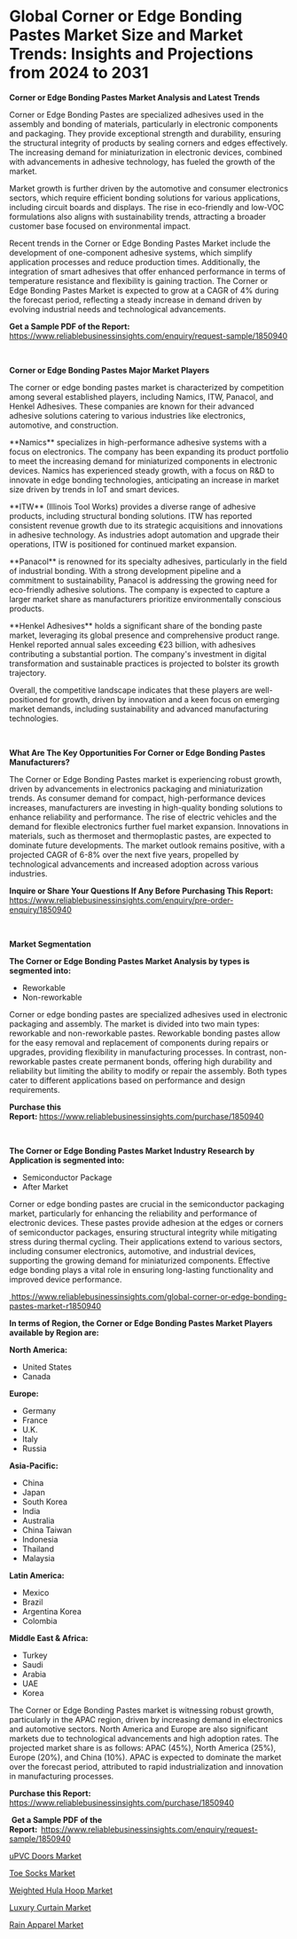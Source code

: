 <p><h1>Global Corner or Edge Bonding Pastes Market Size and Market Trends: Insights and Projections from 2024 to 2031</h1></p><p><strong>Corner or Edge Bonding Pastes Market Analysis and Latest Trends</strong></p>
<p><p>Corner or Edge Bonding Pastes are specialized adhesives used in the assembly and bonding of materials, particularly in electronic components and packaging. They provide exceptional strength and durability, ensuring the structural integrity of products by sealing corners and edges effectively. The increasing demand for miniaturization in electronic devices, combined with advancements in adhesive technology, has fueled the growth of the market.</p><p>Market growth is further driven by the automotive and consumer electronics sectors, which require efficient bonding solutions for various applications, including circuit boards and displays. The rise in eco-friendly and low-VOC formulations also aligns with sustainability trends, attracting a broader customer base focused on environmental impact.</p><p>Recent trends in the Corner or Edge Bonding Pastes Market include the development of one-component adhesive systems, which simplify application processes and reduce production times. Additionally, the integration of smart adhesives that offer enhanced performance in terms of temperature resistance and flexibility is gaining traction. The Corner or Edge Bonding Pastes Market is expected to grow at a CAGR of 4% during the forecast period, reflecting a steady increase in demand driven by evolving industrial needs and technological advancements.</p></p>
<p><strong>Get a Sample PDF of the Report:&nbsp;</strong> <a href="https://www.reliablebusinessinsights.com/enquiry/request-sample/1850940?utm_campaign=1470&utm_medium=2&utm_source=Github&utm_content=ia&utm_term=17102024&utm_id=corner-or-edge-bonding-pastes">https://www.reliablebusinessinsights.com/enquiry/request-sample/1850940</a></p>
<p>&nbsp;</p>
<p><strong>Corner or Edge Bonding Pastes Major Market Players</strong></p>
<p><p>The corner or edge bonding pastes market is characterized by competition among several established players, including Namics, ITW, Panacol, and Henkel Adhesives. These companies are known for their advanced adhesive solutions catering to various industries like electronics, automotive, and construction.</p><p>**Namics** specializes in high-performance adhesive systems with a focus on electronics. The company has been expanding its product portfolio to meet the increasing demand for miniaturized components in electronic devices. Namics has experienced steady growth, with a focus on R&D to innovate in edge bonding technologies, anticipating an increase in market size driven by trends in IoT and smart devices.</p><p>**ITW** (Illinois Tool Works) provides a diverse range of adhesive products, including structural bonding solutions. ITW has reported consistent revenue growth due to its strategic acquisitions and innovations in adhesive technology. As industries adopt automation and upgrade their operations, ITW is positioned for continued market expansion.</p><p>**Panacol** is renowned for its specialty adhesives, particularly in the field of industrial bonding. With a strong development pipeline and a commitment to sustainability, Panacol is addressing the growing need for eco-friendly adhesive solutions. The company is expected to capture a larger market share as manufacturers prioritize environmentally conscious products.</p><p>**Henkel Adhesives** holds a significant share of the bonding paste market, leveraging its global presence and comprehensive product range. Henkel reported annual sales exceeding €23 billion, with adhesives contributing a substantial portion. The company's investment in digital transformation and sustainable practices is projected to bolster its growth trajectory.</p><p>Overall, the competitive landscape indicates that these players are well-positioned for growth, driven by innovation and a keen focus on emerging market demands, including sustainability and advanced manufacturing technologies.</p></p>
<p>&nbsp;</p>
<p><strong>What Are The Key Opportunities For Corner or Edge Bonding Pastes Manufacturers?</strong></p>
<p><p>The Corner or Edge Bonding Pastes market is experiencing robust growth, driven by advancements in electronics packaging and miniaturization trends. As consumer demand for compact, high-performance devices increases, manufacturers are investing in high-quality bonding solutions to enhance reliability and performance. The rise of electric vehicles and the demand for flexible electronics further fuel market expansion. Innovations in materials, such as thermoset and thermoplastic pastes, are expected to dominate future developments. The market outlook remains positive, with a projected CAGR of 6-8% over the next five years, propelled by technological advancements and increased adoption across various industries.</p></p>
<p><strong>Inquire or Share Your Questions If Any Before Purchasing This Report:</strong> <a href="https://www.reliablebusinessinsights.com/enquiry/pre-order-enquiry/1850940?utm_campaign=1470&utm_medium=2&utm_source=Github&utm_content=ia&utm_term=17102024&utm_id=corner-or-edge-bonding-pastes">https://www.reliablebusinessinsights.com/enquiry/pre-order-enquiry/1850940</a></p>
<p>&nbsp;</p>
<p><strong>Market Segmentation</strong></p>
<p><strong>The Corner or Edge Bonding Pastes Market Analysis by types is segmented into:</strong></p>
<p><ul><li>Reworkable</li><li>Non-reworkable</li></ul></p>
<p><p>Corner or edge bonding pastes are specialized adhesives used in electronic packaging and assembly. The market is divided into two main types: reworkable and non-reworkable pastes. Reworkable bonding pastes allow for the easy removal and replacement of components during repairs or upgrades, providing flexibility in manufacturing processes. In contrast, non-reworkable pastes create permanent bonds, offering high durability and reliability but limiting the ability to modify or repair the assembly. Both types cater to different applications based on performance and design requirements.</p></p>
<p><strong>Purchase this Report:&nbsp;</strong><a href="https://www.reliablebusinessinsights.com/purchase/1850940?utm_campaign=1470&utm_medium=2&utm_source=Github&utm_content=ia&utm_term=17102024&utm_id=corner-or-edge-bonding-pastes">https://www.reliablebusinessinsights.com/purchase/1850940</a></p>
<p>&nbsp;</p>
<p><strong>The Corner or Edge Bonding Pastes Market Industry Research by Application is segmented into:</strong></p>
<p><ul><li>Semiconductor Package</li><li>After Market</li></ul></p>
<p><p>Corner or edge bonding pastes are crucial in the semiconductor packaging market, particularly for enhancing the reliability and performance of electronic devices. These pastes provide adhesion at the edges or corners of semiconductor packages, ensuring structural integrity while mitigating stress during thermal cycling. Their applications extend to various sectors, including consumer electronics, automotive, and industrial devices, supporting the growing demand for miniaturized components. Effective edge bonding plays a vital role in ensuring long-lasting functionality and improved device performance.</p></p>
<p><a href="https://www.reliablebusinessinsights.com/global-corner-or-edge-bonding-pastes-market-r1850940?utm_campaign=1470&utm_medium=2&utm_source=Github&utm_content=ia&utm_term=17102024&utm_id=corner-or-edge-bonding-pastes">&nbsp;https://www.reliablebusinessinsights.com/global-corner-or-edge-bonding-pastes-market-r1850940</a></p>
<p><strong>In terms of Region, the Corner or Edge Bonding Pastes Market Players available by Region are:</strong></p>
<p>
    <p> <strong> North America: </strong>
        <ul>
            <li>United States</li>
            <li>Canada</li>
        </ul>
        </p> 
    <p> <strong> Europe: </strong>
        <ul>
            <li>Germany</li>
            <li>France</li>
            <li>U.K.</li>
            <li>Italy</li>
            <li>Russia</li>
        </ul>
        </p> 
    <p> <strong> Asia-Pacific: </strong>
        <ul>
            <li>China</li>
            <li>Japan</li>
            <li>South Korea</li>
            <li>India</li>
            <li>Australia</li>
            <li>China Taiwan</li>
            <li>Indonesia</li>
            <li>Thailand</li>
            <li>Malaysia</li>
        </ul>
        </p> 
    <p> <strong> Latin America: </strong>
        <ul>
            <li>Mexico</li>
            <li>Brazil</li>
            <li>Argentina Korea</li>
            <li>Colombia</li>
        </ul>
        </p> 
    <p> <strong> Middle East & Africa: </strong>
        <ul>
            <li>Turkey</li>
            <li>Saudi</li>
            <li>Arabia</li>
            <li>UAE</li>
            <li>Korea</li>
        </ul>
    </p>
    </p>
<p><p>The Corner or Edge Bonding Pastes market is witnessing robust growth, particularly in the APAC region, driven by increasing demand in electronics and automotive sectors. North America and Europe are also significant markets due to technological advancements and high adoption rates. The projected market share is as follows: APAC (45%), North America (25%), Europe (20%), and China (10%). APAC is expected to dominate the market over the forecast period, attributed to rapid industrialization and innovation in manufacturing processes.</p></p>
<p><strong>Purchase this Report: </strong><a href="https://www.reliablebusinessinsights.com/purchase/1850940?utm_campaign=1470&utm_medium=2&utm_source=Github&utm_content=ia&utm_term=17102024&utm_id=corner-or-edge-bonding-pastes">https://www.reliablebusinessinsights.com/purchase/1850940</a></p>
<p>&nbsp;<strong>Get a Sample PDF of the Report:&nbsp;&nbsp;</strong><a href="https://www.reliablebusinessinsights.com/enquiry/request-sample/1850940?utm_campaign=1470&utm_medium=2&utm_source=Github&utm_content=ia&utm_term=17102024&utm_id=corner-or-edge-bonding-pastes">https://www.reliablebusinessinsights.com/enquiry/request-sample/1850940</a></p>
<p><strong></strong></p>
<p><p><a href="https://www.linkedin.com/pulse/upvc-doors-market-overview-global-trends-future-prospects-hqhge?utm_campaign=1470&utm_medium=2&utm_source=Github&utm_content=ia&utm_term=17102024&utm_id=corner-or-edge-bonding-pastes">uPVC Doors Market</a></p><p><a href="https://www.linkedin.com/pulse/toe-socks-market-transformation-comparative-analysis-2024-2031-ss7we?utm_campaign=1470&utm_medium=2&utm_source=Github&utm_content=ia&utm_term=17102024&utm_id=corner-or-edge-bonding-pastes">Toe Socks Market</a></p><p><a href="https://www.linkedin.com/pulse/weighted-hula-hoop-market-segmentation-applications-vqqbe?utm_campaign=1470&utm_medium=2&utm_source=Github&utm_content=ia&utm_term=17102024&utm_id=corner-or-edge-bonding-pastes">Weighted Hula Hoop Market</a></p><p><a href="https://www.linkedin.com/pulse/global-luxury-curtain-market-opportunities-forecast-period-vqzne?utm_campaign=1470&utm_medium=2&utm_source=Github&utm_content=ia&utm_term=17102024&utm_id=corner-or-edge-bonding-pastes">Luxury Curtain Market</a></p><p><a href="https://www.linkedin.com/pulse/rain-apparel-market-evolution-key-trends-regional-dynamics-2024-2031-pcrte?utm_campaign=1470&utm_medium=2&utm_source=Github&utm_content=ia&utm_term=17102024&utm_id=corner-or-edge-bonding-pastes">Rain Apparel Market</a></p></p>